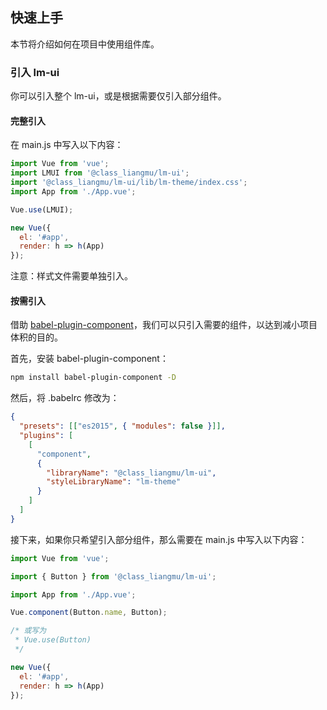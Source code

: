 ## 快速上手

本节将介绍如何在项目中使用组件库。

### 引入 lm-ui

你可以引入整个 lm-ui，或是根据需要仅引入部分组件。

#### 完整引入

在 main.js 中写入以下内容：

```javascript
import Vue from 'vue';
import LMUI from '@class_liangmu/lm-ui';
import '@class_liangmu/lm-ui/lib/lm-theme/index.css';
import App from './App.vue';

Vue.use(LMUI);

new Vue({
  el: '#app',
  render: h => h(App)
});
```

注意：样式文件需要单独引入。


#### 按需引入

借助 [babel-plugin-component](https://github.com/QingWei-Li/babel-plugin-component)，我们可以只引入需要的组件，以达到减小项目体积的目的。

首先，安装 babel-plugin-component：

```bash
npm install babel-plugin-component -D
```

然后，将 .babelrc 修改为：

```json
{
  "presets": [["es2015", { "modules": false }]],
  "plugins": [
    [
      "component",
      {
        "libraryName": "@class_liangmu/lm-ui",
        "styleLibraryName": "lm-theme"
      }
    ]
  ]
}
```

接下来，如果你只希望引入部分组件，那么需要在 main.js 中写入以下内容：

```javascript
import Vue from 'vue';

import { Button } from '@class_liangmu/lm-ui';

import App from './App.vue';

Vue.component(Button.name, Button);

/* 或写为
 * Vue.use(Button)
 */

new Vue({
  el: '#app',
  render: h => h(App)
});
```